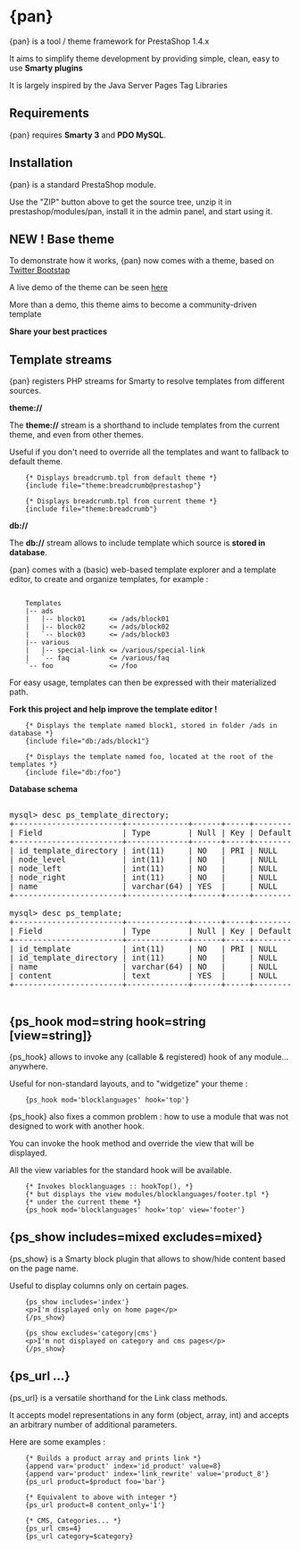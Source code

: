 {pan}
=====

{pan} is a tool / theme framework for PrestaShop 1.4.x

It aims to simplify theme development by providing simple, clean, easy to use **Smarty plugins**

It is largely inspired by the Java Server Pages Tag Libraries

Requirements
------------

{pan} requires **Smarty 3** and **PDO MySQL**. 

Installation
----------------

{pan} is a standard PrestaShop module. 

Use the "ZIP" button above to get the source tree, unzip it in prestashop/modules/pan, install it in the admin panel, and start using it. 

NEW ! Base theme
----------------

To demonstrate how it works, {pan} now comes with a theme, based on [Twitter Bootstap](http://twitter.github.com/bootstrap/)

A live demo of the theme can be seen [here](http://www.zktk.org/pan/)

More than a demo, this theme aims to become a community-driven template

**Share your best practices**

Template streams
----------------

{pan} registers PHP streams for Smarty to resolve templates from different sources. 

**theme://**

The **theme://** stream is a shorthand to include templates from the current theme, 
and even from other themes. 

Useful if you don't need to override all the templates and want to fallback to default theme. 

```smarty
    {* Displays breadcrumb.tpl from default theme *}
    {include file="theme:breadcrumb@prestashop"}
			
    {* Displays breadcrumb.tpl from current theme *}
    {include file="theme:breadcrumb"}
```

**db://**

The **db://** stream allows to include template which source is **stored in database**.

{pan} comes with a (basic) web-based template explorer and a template editor, 
to create and organize templates, for example :

```

    Templates
    |-- ads
    |   |-- block01      <= /ads/block01
    |   |-- block02      <= /ads/block02
    |   `-- block03      <= /ads/block03
    |-- various
    |   |-- special-link <= /various/special-link
    |   `-- faq          <= /various/faq
    `-- foo              <= /foo

```

For easy usage, templates can then be expressed with their materialized path. 

**Fork this project and help improve the template editor !**

```smarty
    {* Displays the template named block1, stored in folder /ads in database *}
    {include file="db:/ads/block1"}
			
    {* Displays the template named foo, located at the root of the templates *}
    {include file="db:/foo"}
```

**Database schema**

<pre>

mysql> desc ps_template_directory;
+-----------------------+-------------+------+-----+---------+----------------+
| Field                 | Type        | Null | Key | Default | Extra          |
+-----------------------+-------------+------+-----+---------+----------------+
| id_template_directory | int(11)     | NO   | PRI | NULL    | auto_increment |
| node_level            | int(11)     | NO   |     | NULL    |                |
| node_left             | int(11)     | NO   |     | NULL    |                |
| node_right            | int(11)     | NO   |     | NULL    |                |
| name                  | varchar(64) | YES  |     | NULL    |                |
+-----------------------+-------------+------+-----+---------+----------------+

mysql> desc ps_template;
+-----------------------+-------------+------+-----+---------+----------------+
| Field                 | Type        | Null | Key | Default | Extra          |
+-----------------------+-------------+------+-----+---------+----------------+
| id_template           | int(11)     | NO   | PRI | NULL    | auto_increment |
| id_template_directory | int(11)     | NO   |     | NULL    |                |
| name                  | varchar(64) | NO   |     | NULL    |                |
| content               | text        | YES  |     | NULL    |                |
+-----------------------+-------------+------+-----+---------+----------------+

</pre>

{ps_hook mod=string hook=string [view=string]}
--------------------------------

{ps_hook} allows to invoke any (callable & registered) hook of any module... anywhere. 

Useful for non-standard layouts, and to "widgetize" your theme :

```smarty
    {ps_hook mod='blocklanguages' hook='top'}
```
{ps_hook} also fixes a common problem : how to use a module that was not designed to work with another hook. 

You can invoke the hook method and override the view that will be displayed. 

All the view variables for the standard hook will be available. 

```smarty
	{* Invokes blocklanguages :: hookTop(), *}
	{* but displays the view modules/blocklanguages/footer.tpl *}
	{* under the current theme *}
    {ps_hook mod='blocklanguages' hook='top' view='footer'}
```

{ps_show includes=mixed excludes=mixed}
---------------------------------------

{ps_show} is a Smarty block plugin that allows to show/hide content based on the page name.

Useful to display columns only on certain pages. 

```smarty
    {ps_show includes='index'}
    <p>I'm displayed only on home page</p>
    {/ps_show}

    {ps_show excludes='category|cms'}
    <p>I'm not displayed on category and cms pages</p>
    {/ps_show}
```

{ps_url ...}
------------

{ps_url} is a versatile shorthand for the Link class methods. 

It accepts model representations in any form (object, array, int) and accepts an arbitrary number of
additional parameters. 

Here are some examples :

```smarty
	{* Builds a product array and prints link *}
    {append var='product' index='id_product' value=8}
    {append var='product' index='link_rewrite' value='product_8'}
    {ps_url product=$product foo='bar'}
    
    {* Equivalent to above with integer *}
    {ps_url product=8 content_only='1'}
    
    {* CMS, Categories... *}
    {ps_url cms=4}
    {ps_url category=$category}
 ```
    